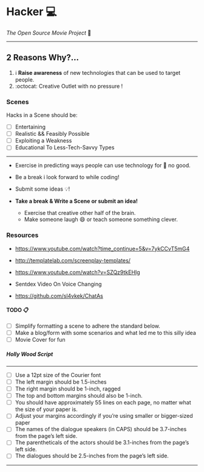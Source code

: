 # **Hacker** :computer: 
_The Open Source Movie Project_ :movie_camera:
<hr>

## 2 Reasons Why?...
1. :information_source: **Raise awareness** of new technologies that can be used to target people.
2. :octocat: Creative Outlet with no pressure ! 

### Scenes
Hacks in a Scene should be: 
   - [ ] Entertaining
   - [ ] Realistic && Feasibly Possible
   - [ ] Exploiting a Weakness
   - [ ] Educational To Less-Tech-Savvy Types
   <hr>
   
- Exercise in predicting ways people can use technology for :imp: no good. 

- Be a break i look forward to while coding! 

- Submit some ideas :bulb:! 

- **Take a break & Write a Scene or submit an idea!**
   * Exercise that creative other half of the brain. 
   * Make someone laugh :smile: or teach someone something clever.

### Resources 
* https://www.youtube.com/watch?time_continue=5&v=7ykCCvT5mG4

* http://templatelab.com/screenplay-templates/

* https://www.youtube.com/watch?v=SZQz9tkEHIg

* Sentdex Video On Voice Changing

* https://github.com/sl4vkek/ChatAs

#### TODO :clipboard:
- [ ] Simplify formatting a scene to adhere the standard below.
- [ ] Make a blog/form with some scenarios and what led me to this silly idea
- [ ] Movie Cover for fun 

##### **Holly Wood Script**
   <hr>
   
   - [ ] Use a 12pt size of the Courier font
   - [ ] The left margin should be 1.5-inches
   - [ ] The right margin should be 1-inch, ragged
   - [ ] The top and bottom margins should also be 1-inch.
   - [ ] You should have approximately 55 lines on each page, no matter what the size of your paper is. 
   - [ ] Adjust your margins accordingly if you’re using smaller or bigger-sized paper
   - [ ] The names of the dialogue speakers (in CAPS) should be 3.7-inches from the page’s left side.
   - [ ] The parentheticals of the actors should be 3.1-inches from the page’s left side.
   - [ ] The dialogues should be 2.5-inches from the page’s left side.
   
<hr>



